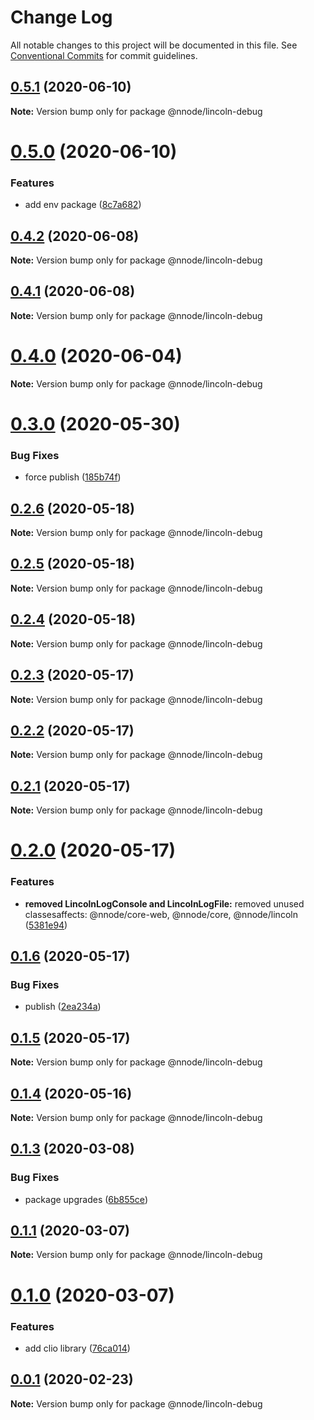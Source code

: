 # Change Log

All notable changes to this project will be documented in this file.
See [Conventional Commits](https://conventionalcommits.org) for commit guidelines.

## [0.5.1](https://github.com/nativecode-dev/nativenode/compare/@nnode/lincoln-debug@0.5.0...@nnode/lincoln-debug@0.5.1) (2020-06-10)

**Note:** Version bump only for package @nnode/lincoln-debug





# [0.5.0](https://github.com/nativecode-dev/nativenode/compare/@nnode/lincoln-debug@0.4.2...@nnode/lincoln-debug@0.5.0) (2020-06-10)


### Features

* add env package ([8c7a682](https://github.com/nativecode-dev/nativenode/commit/8c7a682d2b3d0ad513d0610fecf365b4922d9ac6))





## [0.4.2](https://github.com/nativecode-dev/nativenode/compare/@nnode/lincoln-debug@0.4.1...@nnode/lincoln-debug@0.4.2) (2020-06-08)

**Note:** Version bump only for package @nnode/lincoln-debug





## [0.4.1](https://github.com/nativecode-dev/nativenode/compare/@nnode/lincoln-debug@0.4.0...@nnode/lincoln-debug@0.4.1) (2020-06-08)

**Note:** Version bump only for package @nnode/lincoln-debug





# [0.4.0](https://github.com/nativecode-dev/nativenode/compare/@nnode/lincoln-debug@0.4.0-next.2...@nnode/lincoln-debug@0.4.0) (2020-06-04)

**Note:** Version bump only for package @nnode/lincoln-debug





# [0.3.0](https://github.com/nativecode-dev/nativenode/compare/@nnode/lincoln-debug@0.3.0-next.0...@nnode/lincoln-debug@0.3.0) (2020-05-30)


### Bug Fixes

* force publish ([185b74f](https://github.com/nativecode-dev/nativenode/commit/185b74f4371195c0da4d728068547d171a361886))





## [0.2.6](https://github.com/nativecode-dev/nativenode/compare/@nnode/lincoln-debug@0.2.6-next.0...@nnode/lincoln-debug@0.2.6) (2020-05-18)

**Note:** Version bump only for package @nnode/lincoln-debug





## [0.2.5](https://github.com/nativecode-dev/nativenode/compare/@nnode/lincoln-debug@0.2.5-next.0...@nnode/lincoln-debug@0.2.5) (2020-05-18)

**Note:** Version bump only for package @nnode/lincoln-debug





## [0.2.4](https://github.com/nativecode-dev/nativenode/compare/@nnode/lincoln-debug@0.2.4-next.0...@nnode/lincoln-debug@0.2.4) (2020-05-18)

**Note:** Version bump only for package @nnode/lincoln-debug





## [0.2.3](https://github.com/nativecode-dev/nativenode/compare/@nnode/lincoln-debug@0.2.3-next.0...@nnode/lincoln-debug@0.2.3) (2020-05-17)

**Note:** Version bump only for package @nnode/lincoln-debug





## [0.2.2](https://github.com/nativecode-dev/nativenode/compare/@nnode/lincoln-debug@0.2.2-next.1...@nnode/lincoln-debug@0.2.2) (2020-05-17)

**Note:** Version bump only for package @nnode/lincoln-debug





## [0.2.1](https://github.com/nativecode-dev/nativenode/compare/@nnode/lincoln-debug@0.2.1-next.0...@nnode/lincoln-debug@0.2.1) (2020-05-17)

**Note:** Version bump only for package @nnode/lincoln-debug





# [0.2.0](https://github.com/nativecode-dev/nativenode/compare/@nnode/lincoln-debug@0.1.6...@nnode/lincoln-debug@0.2.0) (2020-05-17)


### Features

* **removed LincolnLogConsole and LincolnLogFile:** removed unused classesaffects: @nnode/core-web, @nnode/core, @nnode/lincoln ([5381e94](https://github.com/nativecode-dev/nativenode/commit/5381e946ebd99831c49ff0e0a13d8053b9f16098))





## [0.1.6](https://github.com/nativecode-dev/nativenode/compare/@nnode/lincoln-debug@0.1.6-next.1...@nnode/lincoln-debug@0.1.6) (2020-05-17)


### Bug Fixes

* publish ([2ea234a](https://github.com/nativecode-dev/nativenode/commit/2ea234ab8e3bb12774f5045edeabead414aedfce))





## [0.1.5](https://github.com/nativecode-dev/nativenode/compare/@nnode/lincoln-debug@0.1.4...@nnode/lincoln-debug@0.1.5) (2020-05-17)

**Note:** Version bump only for package @nnode/lincoln-debug





## [0.1.4](https://github.com/nativecode-dev/nativenode/compare/@nnode/lincoln-debug@0.1.4-next.0...@nnode/lincoln-debug@0.1.4) (2020-05-16)

**Note:** Version bump only for package @nnode/lincoln-debug





## [0.1.3](https://github.com/nativecode-dev/nativenode/compare/@nnode/lincoln-debug@0.1.1-next.3...@nnode/lincoln-debug@0.1.3) (2020-03-08)


### Bug Fixes

* package upgrades ([6b855ce](https://github.com/nativecode-dev/nativenode/commit/6b855ce990b9e85ca45354ca3e22f0d73fe4cbc2))





## [0.1.1](https://github.com/nativecode-dev/nativenode/compare/@nnode/lincoln-debug@0.1.0...@nnode/lincoln-debug@0.1.1) (2020-03-07)

**Note:** Version bump only for package @nnode/lincoln-debug





# [0.1.0](https://github.com/nativecode-dev/nativenode/compare/@nnode/lincoln-debug@0.0.1...@nnode/lincoln-debug@0.1.0) (2020-03-07)


### Features

* add clio library ([76ca014](https://github.com/nativecode-dev/nativenode/commit/76ca0144506c760b243363112689c2267a0601e9))





## [0.0.1](https://github.com/nativecode-dev/nativenode/compare/@nnode/lincoln-debug@0.0.1-next.0...@nnode/lincoln-debug@0.0.1) (2020-02-23)

**Note:** Version bump only for package @nnode/lincoln-debug
